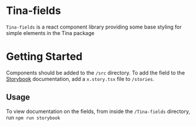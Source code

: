 # Tina-fields

`Tina-fields` is a react component library providing some base styling for simple elements in the Tina package

# Getting Started

Components should be added to the `/src` directory. To add the field to the [Storybook](https://storybook.js.org/docs/basics/introduction/) documentation, add a `x.story.tsx` file to `/stories`.

## Usage

To view documentation on the fields, from inside the `/Tina-fields` directory, run `npm run storybook`

